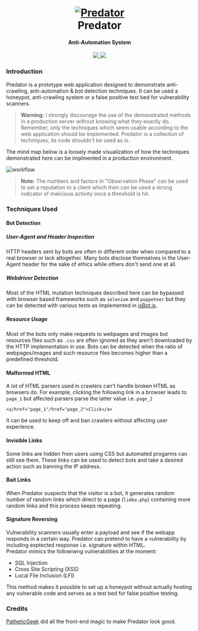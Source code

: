 <h1 align="center">
  <br>
  <a href="https://github.com/s0md3v/Predator"><img src="https://i.ibb.co/ZYSkfgy/logo.png" alt="Predator"></a>
  <br>
  Predator
  <br>
</h1>

<h4 align="center">Anti-Automation System</h4>

<p align="center">
  <a href="https://github.com/s0md3v/Predator/releases">
    <img src="https://img.shields.io/github/release/s0md3v/Predator.svg">
  </a>
  <a href="https://github.com/s0md3v/Predator/issues?q=is%3Aissue+is%3Aclosed">
      <img src="https://img.shields.io/github/issues-closed-raw/s0md3v/Predator.svg">
  </a>
</p>

### Introduction
Predator is a prototype web application designed to demonstrate anti-crawling, anti-automation & bot detection techniques.
It can be used a honeypot, anti-crawling system or a false positive test bed for vulnerability scanners.

> **Warning:** I strongly discourage the use of the demonstrated methods in a production server without knowing what they exactly do. Remember, only the techniques which seem usable according to the web application should be implemented. Predator is a collection of techniques, its code shouldn't be used as is.

The mind map below is a loosely made visualization of how the techniques demonstrated here can be implmented in a production environment.

![workflow](https://i.ibb.co/B2kMvdJ/predator.png)

> **Note:** The numbers and factors in "Observation Phase" can be used to set a reputation to a client which then can be used a strong indicator of malicious activity once a threshold is hit.

### Techniques Used

#### Bot Detection
##### User-Agent and Header Inspection
HTTP headers sent by bots are often in different order when compared to a real browser or lack altogether. Many bots disclose themselves in the User-Agent header for the sake of ethics while others don't send one at all.

##### Webdriver Detection
Most of the HTML mutation techniques described here can be bypassed with browser based frameworks such as `selenium` and `puppeteer` but they can be detected with various tests as implemented in [isBot.js](https://github.com/s0md3v/Predator/blob/master/js/isBot.js).

##### Resource Usage
Most of the bots only make requests to webpages and images but resources files such as `.css` are often ignored as they aren't downloaded by the HTTP implementation in use. Bots can be detected when the ratio of webpages/images and such resource files becomes higher than a predefined threshold.

#### Malformed HTML
A lot of HTML parsers used in crawlers can't handle broken HTML as browsers do. For example, clicking the following link in a browser leads to `page_1` but affected parsers parse the latter value i.e. `page_2`

`<a/href="page_1"/href="page_2">Click</a>`

It can be used to keep off and ban crawlers without affecting user experience.

#### Invisible Links
Some links are hidden from users using CSS but automated progarms can still see them. These links can be used to detect bots and
take a desired action such as banning the IP address.

#### Bait Links
When Predator suspects that the visitor is a bot, it generates random number of random links which direct to a page (`limbo.php`)
containing more random links and this process keeps repeating.

#### Signature Reversing
Vulnerability scanners usually enter a payload and see if the webapp responds in a certain way. Predator can pretend
to have a vulnerability by including exptected response i.e. signature within HTML.\
Predator mimics the followiwng vulnerabilities at the moment:

- SQL Injection
- Cross Site Scripting (XSS)
- Local File Inclusion (LFI)

This method makes it possible to set up a honeypot without actually hosting any vulnerable code and serves as a test bed for false positive testing.

### Credits
[PatheticGeek](https://github.com/patheticGeek) did all the front-end magic to make Predator look good.
